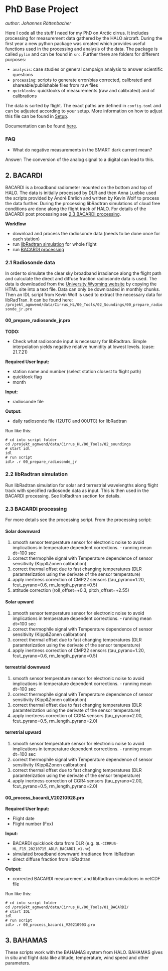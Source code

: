 # PhD Base Project

*author: Johannes Röttenbacher*

Here I code all the stuff I need for my PhD on Arctic cirrus. 
It includes processing for measurement data gathered by the HALO aircraft.
During the first year a new python package was created which provides useful functions used in the processing and analysis of the data.
The package is called `pylim` and can be found in `src`.
Further there are folders for different purposes:

* `analysis`: case studies or general campaign analysis to answer scientific questions
* `processing`: scripts to generate error/bias corrected, calibrated and shareable/publishable files from raw files
* `quicklooks`: quicklooks of measurements (raw and calibrated) and of calibrations

The data is sorted by flight.
The exact paths are defined in `config.toml` and can be adjusted according to your setup.
More information on how to adjust this file can be found in [Setup](./docs/setup.rst).

Documentation can be found [here](https://jroettenbacher.github.io/phd_base/).


### FAQ

* What do negative measurements in the SMART dark current mean?

Answer: The conversion of the analog signal to a digital can lead to this.

## 2. BACARDI

BACARDI is a broadband radiometer mounted on the bottom and top of HALO. 
The data is initially processed by DLR and then
Anna Luebke used the scripts provided by André Ehrlich and written by Kevin Wolf to process the
data further.
During the processing libRadtran simulations of cloud free conditions are done along the flight track of HALO.
For details of the BACARDI post processing see [2.3 BACARDI processing](#23-bacardi-processing).

**Workflow**

* download and process the radiosonde data (needs to be done once for each station)
* run [libRadtran simulation](#22-libradtran-simulation) for whole flight
* run [BACARDI processing](#23-bacardi-processing)

### 2.1 Radiosonde data

In order to simulate the clear sky broadband irradiance along the flight path and calculate the direct and diffuse
fraction radiosonde data is used. 
The data is downloaded from the [University Wyoming website](http://weather.uwyo.edu/upperair/sounding.html) by copying
the HTML site into a text file.
Data can only be downloaded in monthly chunks.
Then an IDL script from Kevin Wolf is used to extract the necessary data for libRadTran. 
It can be found here: `/projekt_agmwend/data/Cirrus_HL/00_Tools/02_Soundings/00_prepare_radiosonde_jr.pro`

#### 00_prepare_radiosonde_jr.pro

**TODO:**
* Check what radiosonde input is necessary for libRadtran. Simple interpolation yields negative relative humidity at lowest levels. (case: 21.7.21)

**Required User Input:**

* station name and number (select station closest to flight path)
* quicklook flag
* month

**Input:**

* radiosonde file

**Output:**

* daily radiosonde file (12UTC and 00UTC) for libRadtran

Run like this:
```shell
# cd into script folder
cd /projekt_agmwend/data/Cirrus_HL/00_Tools/02_soundings
# start idl
idl
# run script
idl> .r 00_prepare_radiosonde_jr
```

### 2.2 libRadtran simulation

Run libRadtran simulation for solar and terrestrial wavelengths along flight track with specified radiosonde data as 
input.
This is then used in the BACARDI processing.
See libRadtran section for details.

### 2.3 BACARDI processing

For more details see the processing script. From the processing script:

#### Solar downward

1. smooth sensor temperature sensor for electronic noise to avoid implications in temperature dependent corrections. - running mean dt=100 sec
2. correct thermophile signal with Temperature dependence of sensor sensitivity (Kipp&Zonen calibration)
3. correct thermal offset due to fast changing temperatures (DLR paramterization using the derivate of the sensor temperature)
4. apply inertness correction of CMP22 sensors (tau_pyrano=1.20, fcut_pyrano=0.6, rm_length_pyrano=0.5)
5. attitude correction (roll_offset=+0.3, pitch_offset=+2.55)

#### Solar upward

1. smooth sensor temperature sensor for electronic noise to avoid implications in temperature dependent corrections. - running mean dt=100 sec
2. correct thermophile signal with Temperature dependence of sensor sensitivity (Kipp&Zonen calibration)
3. correct thermal offset due to fast changing temperatures (DLR paramterization using the derivate of the sensor temperature)
4. apply inertness correction of CMP22 sensors (tau_pyrano=1.20, fcut_pyrano=0.6, rm_length_pyrano=0.5)

#### terrestrial downward

1. smooth sensor temperature sensor for electronic noise to avoid implications in temperature dependent corrections. - running mean dt=100 sec
2. correct thermophile signal with Temperature dependence of sensor sensitivity (Kipp&Zonen calibration)
3. correct thermal offset due to fast changing temperatures (DLR paramterization using the derivate of the sensor temperature)
4. apply inertness correction of CGR4 sensors (tau_pyrano=2.00, fcut_pyrano=0.5, rm_length_pyrano=2.0)

#### terretrial upward

1. smooth sensor temperature sensor for electronic noise to avoid implications in temperature dependent corrections. - running mean dt=100 sec
2. correct thermophile signal with Temperature dependence of sensor sensitivity (Kipp&Zonen calibration)
3. correct thermal offset due to fast changing temperatures (DLR paramterization using the derivate of the sensor temperature)
4. apply inertness correction of CGR4 sensors (tau_pyrano=2.00, fcut_pyrano=0.5, rm_length_pyrano=2.0)

#### 00_process_bacardi_V20210928.pro

**Required User Input:**

* Flight date
* Flight number (Fxx)

**Input:**

* BACARDI quicklook data from DLR (e.g. `QL-CIRRUS-HL_F15_20210715_ADLR_BACARDI_v1.nc`)
* simulated broadband downward irradiance from libRadtran
* direct diffuse fraction from libRadtran

**Output:**

* corrected BACARDI measurement and libRadtran simulations in netCDF file

Run like this:

```shell
# cd into script folder
cd /projekt_agmwend/data/Cirrus_HL/00_Tools/01_BACARDI/
# start IDL
idl
# run script
idl> .r 00_process_bacardi_V20210903.pro
```

## 3. BAHAMAS

These scripts work with the BAHAMAS system from HALO.
BAHAMAS gives in situ and flight data like altitude, temperature, wind speed and other parameters.

